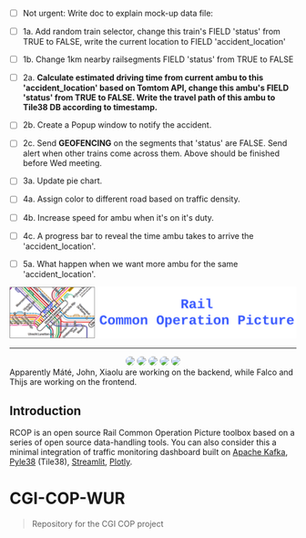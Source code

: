- [ ] Not urgent: Write doc to explain mock-up data file:  
- [ ] 1a. Add random train selector, change this train's FIELD 'status' from TRUE to FALSE, write the current location to FIELD 'accident_location'
- [ ] 1b. Change 1km nearby railsegments FIELD 'status' from TRUE to FALSE
- [ ] 2a. **Calculate estimated driving time from current ambu to this 'accident_location' based on Tomtom API, change this ambu's FIELD 'status' from TRUE to FALSE. Write the travel path of this ambu to Tile38 DB according to timestamp.**
- [ ] 2b. Create a Popup window to notify the accident.
- [ ] 2c. Send **GEOFENCING** on the segments that 'status' are FALSE. Send alert when other trains come across them.
Above should be finished before Wed meeting.

- [ ] 3a. Update pie chart.
- [ ] 4a. Assign color to different road based on traffic density.
- [ ] 4b. Increase speed for ambu when it's on it's duty.
- [ ] 4c. A progress bar to reveal the time ambu takes to arrive the 'accident_location'.
- [ ] 5a. What happen when we want more ambu for the same 'accident_location'.


<div align="center">
  <img src="resources/rcop-logo.png" width="600"/>
</div>

------

<div align="center">
  <img src="https://avatars.githubusercontent.com/drestrepoj06" width="50" style="border-radius:50%"/>
  <img src="https://avatars.githubusercontent.com/fyan1024" width="50" style="border-radius:50%"/>
  <img src="https://avatars.githubusercontent.com/ThijsVons" width="50" style="border-radius:50%"/>
  <img src="https://avatars.githubusercontent.com/FalcoWolf1212" width="50" style="border-radius:50%"/>
  <img src="https://avatars.githubusercontent.com/matetorok1" width="50" style="border-radius:50%"/>
</div>
Apparently Máté, John, Xiaolu are working on the backend, while Falco and Thijs are working on the frontend.



## Introduction
RCOP is an open source Rail Common Operation Picture toolbox based on a series of open source data-handling tools. You can also consider this a minimal integration of traffic monitoring dashboard built on [Apache Kafka](https://kafka.apache.org/), [Pyle38](https://github.com/iwpnd/pyle38) (Tile38), [Streamlit](https://streamlit.io/), [Plotly](https://plotly.com/python/). 



# CGI-COP-WUR
>Repository for the CGI COP project
